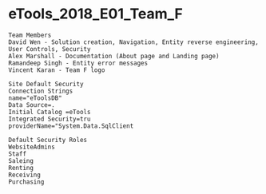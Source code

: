 # eTools_2018_E01_Team_F

    Team Members
    David Wen - Solution creation, Navigation, Entity reverse engineering, User Controls, Security
    Alex Marshall - Documentation (About page and Landing page)
    Ramandeep Singh - Entity error messages
    Vincent Karan - Team F logo

    Site Default Security
    Connection Strings
    name="eToolsDB"
    Data Source=.
    Initial Catalog =eTools
    Integrated Security=tru
    providerName="System.Data.SqlClient

    Default Security Roles
    WebsiteAdmins
    Staff
    Saleing
    Renting
    Receiving
    Purchasing
    
